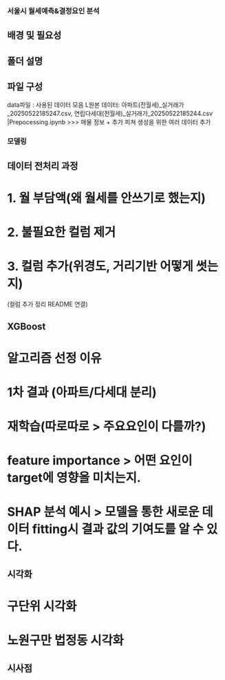 ### 서울시 월세예측&결정요인 분석

## 배경 및 필요성

## 폴더 설명
## 파일 구성
data파일 : 사용된 데이터 모음 
L원본 데이터: 아파트(전월세)_실거래가_20250522185247.csv, 연립다세대(전월세)_실거래가_20250522185244.csv
|Prepocessing.ipynb  \>>> 매물 정보 + 추가 피쳐 생성을 위한 여러 데이터 추가

### 모델링

## 데이터 전처리 과정

# 1. 월 부담액(왜 월세를 안쓰기로 했는지)

# 2. 불필요한 컬럼 제거

# 3. 컬럼 추가(위경도, 거리기반 어떻게 썻는지)
 (컬럼 추가 정리 README 연결)

## XGBoost 

# 알고리즘 선정 이유

# 1차 결과 (아파트/다세대 분리)

# 재학습(따로따로 > 주요요인이 다를까?)

# feature importance > 어떤 요인이 target에 영향을 미치는지.

# SHAP 분석 예시 > 모델을 통한 새로운 데이터 fitting시 결과 값의 기여도를 알 수 있다.

## 시각화

# 구단위 시각화

# 노원구만 법정동 시각화

## 시사점


